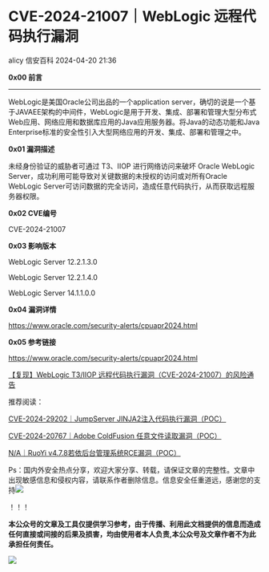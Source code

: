 #  CVE-2024-21007｜WebLogic 远程代码执行漏洞   
alicy  信安百科   2024-04-20 21:36  
  
**0x00 前言**  
  
****  
WebLogic是美国Oracle公司出品的一个application server，确切的说是一个基于JAVAEE架构的中间件，WebLogic是用于开发、集成、部署和管理大型分布式Web应用、网络应用和数据库应用的Java应用服务器。将Java的动态功能和Java Enterprise标准的安全性引入大型网络应用的开发、集成、部署和管理之中。  
  
  
  
**0x01 漏洞描述**  
  
  
未经身份验证的威胁者可通过 T3、IIOP 进行网络访问来破坏 Oracle WebLogic Server，成功利用可能导致对关键数据的未授权的访问或对所有Oracle WebLogic Server可访问数据的完全访问，造成任意代码执行，从而获取远程服务器权限。  
  
  
  
**0x02 CVE编号**  
  
  
CVE-2024-21007  
  
  
  
**0x03 影响版本**  
  
  
WebLogic Server 12.2.1.3.0  
  
WebLogic Server 12.2.1.4.0  
  
WebLogic Server 14.1.1.0.0  
  
  
  
**0x04 漏洞详情**  
  
  
https://www.oracle.com/security-alerts/cpuapr2024.html  
  
  
  
**0x05 参考链接**  
  
  
https://www.oracle.com/security-alerts/cpuapr2024.html  
  
  
[【复现】WebLogic T3/IIOP 远程代码执行漏洞（CVE-2024-21007）的风险通告](http://mp.weixin.qq.com/s?__biz=MzkxMDQyMTIzMA==&mid=2247484573&idx=1&sn=fd18eea55ae9cd68173825003e1a888d&chksm=c12af91cf65d700a6b02d2062a901bcf475d5f7154df4f83a58f619bab78b12d9bd74f12c8a6&scene=21#wechat_redirect)  
  
  
  
  
  
推荐阅读：  
  
  
[CVE-2024-29202｜JumpServer JINJA2注入代码执行漏洞（POC）](http://mp.weixin.qq.com/s?__biz=Mzg2ODcxMjYzMA==&mid=2247485118&idx=1&sn=71c347bd5af7c9ae26602f892ddbaa97&chksm=cea96f67f9dee6711ccb836b0f407787640eb8609e9688348cd8a19205b80f7de40c3343f78a&scene=21#wechat_redirect)  
  
  
  
[CVE-2024-20767｜Adobe ColdFusion 任意文件读取漏洞（POC）](http://mp.weixin.qq.com/s?__biz=Mzg2ODcxMjYzMA==&mid=2247485096&idx=2&sn=dd0048ec7cb3b7ca77d29b9d446f8f8d&chksm=cea96f71f9dee66720c13cb780e66b29b79fee5856b80c7df95371c75b1befb0a4eaeabec812&scene=21#wechat_redirect)  
  
  
  
[N/A｜RuoYi v4.7.8若依后台管理系统RCE漏洞（POC）](http://mp.weixin.qq.com/s?__biz=Mzg2ODcxMjYzMA==&mid=2247485027&idx=2&sn=772181c520afb25f337f5849526c3b1f&chksm=cea96fbaf9dee6ac6d72ca6ad50c3a19c66b150bba018fb80b60124cadad16b3443727693e90&scene=21#wechat_redirect)  
  
  
  
  
  
Ps：国内外安全热点分享，欢迎大家分享、转载，请保证文章的完整性。文章中出现敏感信息和侵权内容，请联系作者删除信息。信息安全任重道远，感谢您的支持![](https://mmbiz.qpic.cn/mmbiz_png/Whm7t4Je6urTIficI8UhQibwpYWx4ic7Bk40AJlXrgx3icofWCbd5cbJFheld132R8exvlHnicn0AUjHLmVok4wV9qA/640?wx_fmt=png&wxfrom=5&wx_lazy=1&wx_co=1 "")  
  
！！！  
  
  
**本公众号的文章及工具仅提供学习参考，由于传播、利用此文档提供的信息而造成任何直接或间接的后果及损害，均由使用者本人负责,本公众号及文章作者不为此承担任何责任。**  
  
![](https://mmbiz.qpic.cn/mmbiz_png/Whm7t4Je6uqQ24S6worK6npevNP8p1uPc9jQeMAib2iaibBnibOzFaIbD0KlvsEtUAmL3xdbJJnWk74Y1KfBcIazzw/640?wx_fmt=png "")  
  
  
